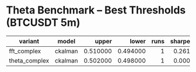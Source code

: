 # Theta Benchmark – Best Thresholds (BTCUSDT 5m)

| variant | model | upper | lower | runs | sharpe | maxdd | cagr | total_return | trades | fees |
|---|---|---:|---:|---:|---:|---:|---:|---:|---:|---:|
| fft_complex | ckalman | 0.510000 | 0.494000 | 1 | 0.261 | 0.99 | -1.000 | -0.990 | 6 | 4.35 |
| theta_complex | ckalman | 0.502000 | 0.498000 | 1 | 0.000 | 0.00 | 0.000 | 0.000 | 0 | 0.00 |
